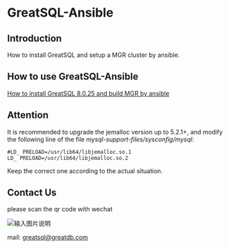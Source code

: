 # GreatSQL-Ansible

## Introduction

How to install GreatSQL and setup a MGR cluster by ansible.

## How to use GreatSQL-Ansible
[How to install GreatSQL 8.0.25 and build MGR by ansible](https://gitee.com/GreatSQL/GreatSQL-Ansible/wikis/ansible%E4%B8%80%E9%94%AE%E5%AE%89%E8%A3%85GreatSQL%208.0.25%E5%B9%B6%E6%9E%84%E5%BB%BAMGR%E9%9B%86%E7%BE%A4)

## Attention
It is recommended to upgrade the jemalloc version up to 5.2.1+, and modify the following line of the file *mysql-support-files/sysconfig/mysql*:
```
#LD_ PRELOAD=/usr/lib64/libjemalloc.so.1
LD_ PRELOAD=/usr/lib64/libjemalloc.so.2
```
Keep the correct one according to the actual situation.

## Contact Us
please scan the qr code with wechat

![输入图片说明](https://images.gitee.com/uploads/images/2021/0802/143402_f9d6cb61_8779455.jpeg "greatsql社区-wx-qrcode-0.5m.jpg")

mail: greatsql@greatdb.com
